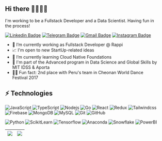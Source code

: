 ## Hi there 👋🧑🏻‍💻

I'm working to be a Fullstack Developer and a Data Scientist. Having fun in the process!

[![Linkedin Badge](https://img.shields.io/badge/-paolo.rossi-blue?style=flat-square&logo=Linkedin&logoColor=white&link=https://www.linkedin.com/in/paolo-rossi-gonzales/)](https://www.linkedin.com/in/paolo-rossi-gonzales/)
[![Telegram Badge](https://img.shields.io/badge/-@PaoloRossiG-0088CC?style=flat&logo=Telegram&logoColor=white)](https://t.me/PaoloRossiG "Contact on Telegram")
[![Gmail Badge](https://img.shields.io/badge/-paolo.rossi@pucp.edu.pe-c14438?style=flat-square&logo=Gmail&logoColor=white&link=mailto:paolo.rossi@pucp.edu.pe)](mailto:kanna6501@gmail.com)
[![Instagram Badge](https://img.shields.io/badge/-paolo.rossig-purple?style=flat-square&logo=instagram&logoColor=white&link=https://instagram.com/paolo.rossig/)](https://instagram.com/paolo.rossig)

- 🏢  I’m currently working as Fullstack Developer @ Rappi
- 📈  I'm open to new StartUp-related ideas
- 🌱  I’m currently learning Cloud Native Foundations
- 🔢  I'm part of the Advanced program in Data Science and Global Skills by MIT IDSS & Aporta
- 🕺🏻  Fun fact: 2nd place with Peru's team in Cheonan World Dance Festival 2017

## ⚡ Technologies

![JavaScript](https://img.shields.io/badge/-JavaScript-black?style=flat-square&logo=javascript)
![TypeScript](https://img.shields.io/badge/-TypeScript-black?style=flat-square&logo=typescript)
![Nodejs](https://img.shields.io/badge/-Nodejs-black?style=flat-square&logo=Node.js)
![Go](https://img.shields.io/badge/-Go-black?style=flat-square&logo=go)
![React](https://img.shields.io/badge/-React-black?style=flat-square&logo=react)
![Redux](https://img.shields.io/badge/-Redux-black?style=flat-square&logo=redux)
![Tailwindcss](https://img.shields.io/badge/-Tailwindcss-black?style=flat-square&logo=Tailwindcss)
![Firebase](https://img.shields.io/badge/-Firebase-black?style=flat-square&logo=Firebase)
![MongoDB](https://img.shields.io/badge/-MongoDB-black?style=flat-square&logo=MongoDB)
![MySQL](https://img.shields.io/badge/-MySQL-black?style=flat-square&logo=mysql)
![Git](https://img.shields.io/badge/-Git-black?style=flat-square&logo=git)
![GitHub](https://img.shields.io/badge/-GitHub-black?style=flat-square&logo=github)

![Python](https://img.shields.io/badge/-Python-black?style=flat-square&logo=Python)
![ScikitLearn](https://img.shields.io/badge/-ScikitLearn-black?style=flat-square&logo=scikitlearn)
![Tensorflow](https://img.shields.io/badge/-Tensorflow-black?style=flat-square&logo=Tensorflow)
![Anaconda](https://img.shields.io/badge/-Anaconda-black?style=flat-square&logo=Anaconda)
![Snowflake](https://img.shields.io/badge/-Snowflake-black?style=flat-square&logo=Snowflake)
![PowerBI](https://img.shields.io/badge/-PowerBI-black?style=flat-square&logo=PowerBI)

<table>
    <thead>
        <tr>
            <th>
                <a href="https://github.com/anuraghazra/github-readme-stats">
                    <img align="center" src="https://github-readme-stats.vercel.app/api?username=paolorossig&amp;show_icons=true&amp;include_all_commits=true&amp;theme=dark&amp;hide_border=true" style="max-width: 100%;">
                </a>
            </th>
            <th>
                <a href="https://github.com/anuraghazra/github-readme-stats">
                    <img align="center" src="https://github-readme-stats.vercel.app/api/top-langs/?username=paolorossig&amp;layout=compact&amp;theme=dark&amp;hide_border=true" style="max-width: 100%;">
                </a>
            </th>
        </tr>
    </thead>
</table>
